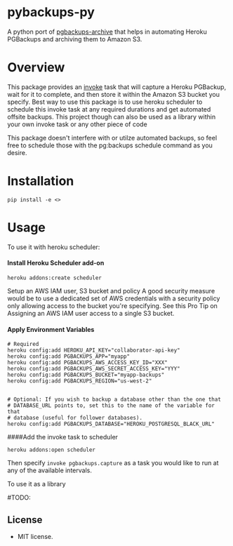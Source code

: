 # pybackups-py

A python port of [pgbackups-archive](https://github.com/kjohnston/pgbackups-archive)
that helps in automating Heroku PGBackups and archiving them to Amazon S3.

# Overview

This package provides an [invoke](http://www.pyinvoke.org/index.html)
task that will capture a Heroku PGBackup, wait for it to complete,
and then store it within the Amazon S3 bucket you specify. Best way
to use this package is to use heroku scheduler to schedule this invoke
task at any required durations and get automated offsite backups.
This project though can also be used as a library within your own
invoke task or any other piece of code


This package doesn't interfere with or utilze automated backups,
so feel free to schedule those with the pg:backups schedule command as you desire.

# Installation

    pip install -e <>

# Usage

To use it with heroku scheduler:

#### Install Heroku Scheduler add-on

    heroku addons:create scheduler

Setup an AWS IAM user, S3 bucket and policy
A good security measure would be to use a dedicated set of AWS credentials with a security policy only allowing access to the bucket you're specifying. See this Pro Tip on Assigning an AWS IAM user access to a single S3 bucket.

#### Apply Environment Variables

    # Required
    heroku config:add HEROKU_API_KEY="collaborator-api-key"
    heroku config:add PGBACKUPS_APP="myapp"
    heroku config:add PGBACKUPS_AWS_ACCESS_KEY_ID="XXX"
    heroku config:add PGBACKUPS_AWS_SECRET_ACCESS_KEY="YYY"
    heroku config:add PGBACKUPS_BUCKET="myapp-backups"
    heroku config:add PGBACKUPS_REGION="us-west-2"


    # Optional: If you wish to backup a database other than the one that
    # DATABASE_URL points to, set this to the name of the variable for that
    # database (useful for follower databases).
    heroku config:add PGBACKUPS_DATABASE="HEROKU_POSTGRESQL_BLACK_URL"

####Add the invoke task to scheduler

    heroku addons:open scheduler

Then specify `invoke pgbackups.capture` as a task you would like to run at any of the available intervals.


To use it as a library

\#TODO:

## License

* MIT license.